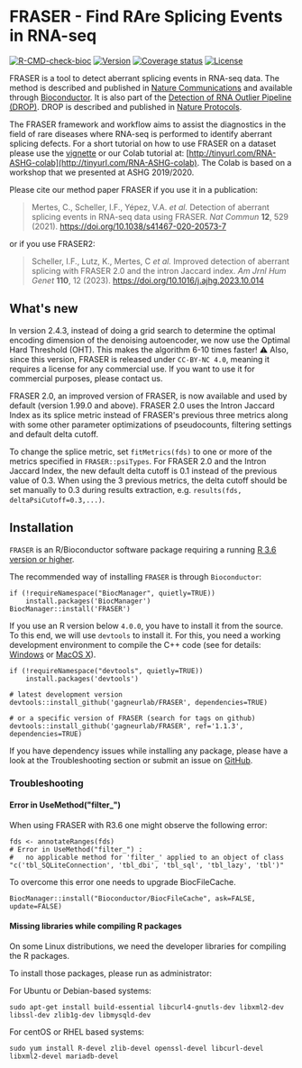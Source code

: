 # FRASER - Find RAre Splicing Events in RNA-seq

[![R-CMD-check-bioc](https://github.com/gagneurlab/FRASER/actions/workflows/check-bioc.yml/badge.svg?branch=master)](https://github.com/gagneurlab/FRASER/actions/workflows/check-bioc.yml)
[![Version](https://img.shields.io/github/v/release/c-mertes/FRASER)](https://github.com/c-mertes/FRASER/releases)
[![Coverage status](https://codecov.io/gh/c-mertes/FRASER/branch/master/graph/badge.svg)](https://codecov.io/github/c-mertes/FRASER/branch/master)
[![License](https://img.shields.io/badge/license-CC--BY--NC%204.0-green)](https://github.com/c-mertes/FRASER/blob/master/LICENSE)

FRASER is a tool to detect aberrant splicing events in RNA-seq data. The method is described and published in [Nature Communications](https://doi.org/doi:10.1038/s41467-020-20573-7) and available through [Bioconductor](https://doi.org/doi:10.18129/B9.bioc.FRASER). It is also part of the [Detection of RNA Outlier Pipeline (DROP)](https://github.com/gagneurlab/drop). DROP is described and published in [Nature Protocols](https://doi.org/doi:10.1038/s41596-020-00462-5).
                                                                             
The FRASER framework and workflow aims to assist the diagnostics in the field of rare diseases where RNA-seq is performed to identify aberrant splicing defects. For a short tutorial on how to use FRASER on a dataset please use the [vignette](http://bioconductor.org/packages/release/bioc/vignettes/FRASER/inst/doc/FRASER.pdf) or our Colab tutorial at: [http://tinyurl.com/RNA-ASHG-colab](http://tinyurl.com/RNA-ASHG-colab). The Colab is based on a workshop that we presented at ASHG 2019/2020.

Please cite our method paper FRASER if you use it in a publication:

> Mertes, C., Scheller, I.F., Yépez, V.A. *et al.* Detection of aberrant splicing events in RNA-seq data using FRASER. *Nat Commun* **12**, 529 (2021). https://doi.org/10.1038/s41467-020-20573-7

or if you use FRASER2:

> Scheller, I.F., Lutz, K., Mertes, C *et al.* Improved detection of aberrant splicing with FRASER 2.0 and the intron Jaccard index. *Am Jrnl Hum Genet* **110**, 12 (2023). https://doi.org/10.1016/j.ajhg.2023.10.014

## What's new

In version 2.4.3, instead of doing a grid search to determine the optimal encoding dimension of the denoising autoencoder, we now use the Optimal Hard Threshold (OHT). This makes the algorithm 6-10 times faster!
⚠️ Also, since this version, FRASER is released under `CC-BY-NC 4.0`,  meaning it requires a license for any commercial use. If you want to use it for commercial purposes, please contact us.

FRASER 2.0, an improved version of FRASER, is now available and used by default (version 1.99.0 and above).
FRASER 2.0 uses the Intron Jaccard Index as its splice metric instead of FRASER's 
previous three metrics along with some other parameter optimizations of pseudocounts, 
filtering settings and default delta cutoff. 
 
To change the splice metric, set `fitMetrics(fds)` to one or more of the metrics 
specified in `FRASER::psiTypes`. For FRASER 2.0 and the Intron Jaccard Index, the 
new default delta cutoff is 0.1 instead of the previous value of 0.3. When using 
the 3 previous metrics, the delta cutoff should be set manually to 0.3 
during results extraction, e.g. `results(fds, deltaPsiCutoff=0.3,...)`.

## Installation

`FRASER` is an R/Bioconductor software package requiring a running 
[R 3.6 version or higher](https://cran.r-project.org/).

The recommended way of installing `FRASER` is through `Bioconductor`:
```
if (!requireNamespace("BiocManager", quietly=TRUE))
    install.packages('BiocManager')
BiocManager::install('FRASER')
```

If you use an R version below `4.0.0`, you have to install it from the source. 
To this end, we will use `devtools` to install it. For this, you need a 
working development environment to compile the C++ code (see for 
details: [Windows](https://cran.r-project.org/bin/windows/Rtools/)
or [MacOS X](https://cran.r-project.org/bin/macosx/tools/)).

```
if (!requireNamespace("devtools", quietly=TRUE))
    install.packages('devtools')

# latest development version
devtools::install_github('gagneurlab/FRASER', dependencies=TRUE)

# or a specific version of FRASER (search for tags on github)
devtools::install_github('gagneurlab/FRASER', ref='1.1.3', dependencies=TRUE)
```

If you have dependency issues while installing any package, please have a look
at the Troubleshooting section or submit an issue on 
[GitHub](https://github.com/gagneurlab/FRASER/issues).


### Troubleshooting

#### Error in UseMethod("filter_")
When using FRASER with R3.6 one might observe the following error:

```
fds <- annotateRanges(fds)
# Error in UseMethod("filter_") :
#   no applicable method for 'filter_' applied to an object of class "c('tbl_SQLiteConnection', 'tbl_dbi', 'tbl_sql', 'tbl_lazy', 'tbl')"
```

To overcome this error one needs to upgrade BiocFileCache.

```
BiocManager::install("Bioconductor/BiocFileCache", ask=FALSE, update=FALSE)
```

#### Missing libraries while compiling R packages

On some Linux distributions, we need the developer libraries for compiling the R packages.

To install those packages, please run as administrator: 

For Ubuntu or Debian-based systems:
```
sudo apt-get install build-essential libcurl4-gnutls-dev libxml2-dev libssl-dev zlib1g-dev libmysqld-dev
```

For centOS or RHEL based systems:
```
sudo yum install R-devel zlib-devel openssl-devel libcurl-devel libxml2-devel mariadb-devel
```
